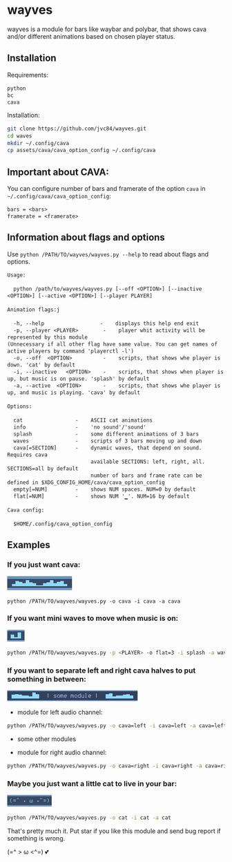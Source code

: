 # wayves

wayves is a module for bars like waybar and polybar, that shows cava and/or different animations based on chosen player status.

## Installation

Requirements:

```
python
bc
cava
```

Installation:

```bash
git clone https://github.com/jvc84/wayves.git
cd waves
mkdir ~/.config/cava
cp assets/cava/cava_option_config ~/.config/cava
```

## Important about CAVA:

You can configure number of bars and framerate of the option ```cava``` in ```~/.config/cava/cava_option_config```:

```
bars = <bars>
framerate = <framerate>
```

 
## Information about flags and options

Use ```python /PATH/TO/wayves/wayves.py --help``` to read about flags and options.

```
Usage:

  python /path/to/wayves/wayves.py [--off <OPTION>] [--inactive <OPTION>] [--active <OPTION>] [--player PLAYER]

Animation flags:j

  -h, --help                  -    displays this help end exit
  -p, --player <PLAYER>        -    player whit activity will be represented by this module    
(Unnecessary if all other flag have same value. You can get names of active players by command 'playerctl -l')    
  -o, --off  <OPTION>          -    scripts, that shows whe player is down. 'cat' by default
  -i, --inactive   <OPTION>    -    scripts, that shows when player is up, but music is on pause. 'splash' by default
  -a, --active  <OPTION>       -    scripts, that shows whe player is up, and music is playing. 'cava' by default

Options:

  cat                 -    ASCII cat animations
  info                -    'no sound'/'sound'
  splash              -    some different animations of 3 bars
  waves               -    scripts of 3 bars moving up and down
  cava[=SECTION]      -    dynamic waves, that depend on sound. Requires cava
                           available SECTIONS: left, right, all. SECTIONS=all by default
                           number of bars and frame rate can be defined in $XDG_CONFIG_HOME/cava/cava_option_config
  empty[=NUM]         -    shows NUM spaces. NUM=0 by default
  flat[=NUM]          -    shows NUM '▁'. NUM=16 by default
  
Cava config:

  $HOME/.config/cava_option_config    
```
## Examples

### If you just want cava:

![plot](.doc/images/cava_example.png)

```
python /PATH/TO/wayves/wayves.py -o cava -i cava -a cava
```

### If you want mini waves to move when music is on:

![plot](.doc/images/waves_example.png)

```bash
python /PATH/TO/wayves/wayves.py -p <PLAYER> -o flat=3 -i splash -a waves
```

### If you want to separate left and right cava halves to put something in between:

![plot](.doc/images/double_cava_example.png)
- module for left audio channel:

```bash
python /PATH/TO/wayves/wayves.py -o cava=left -i cava=left -a cava=left
```

- some other modules

- module for right audio channel:

```bash
python /PATH/TO/wayves/wayves.py -o cava=right -i cava=right -a cava=right
```

### Maybe you just want a little cat to live in your bar:

![plot](.doc/images/cat_example.png)

```bash
python /PATH/TO/wayves/wayves.py -o cat -i cat -a cat
```

That's pretty much it. Put star if you like this module and send bug report if something is wrong.

(=^ > ω <^=) :two_hearts:

